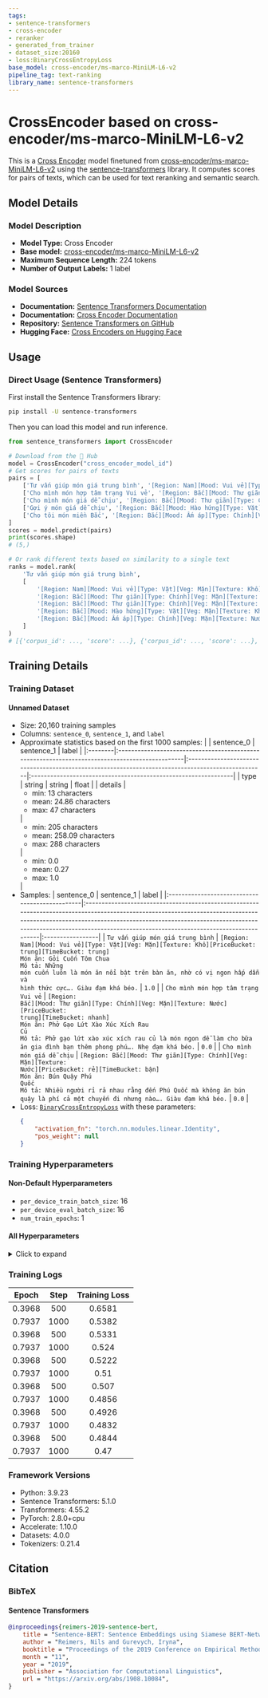 ```yaml
---
tags:
- sentence-transformers
- cross-encoder
- reranker
- generated_from_trainer
- dataset_size:20160
- loss:BinaryCrossEntropyLoss
base_model: cross-encoder/ms-marco-MiniLM-L6-v2
pipeline_tag: text-ranking
library_name: sentence-transformers
---
```


# CrossEncoder based on cross-encoder/ms-marco-MiniLM-L6-v2

This is a [Cross Encoder](https://www.sbert.net/docs/cross_encoder/usage/usage.html) model finetuned from [cross-encoder/ms-marco-MiniLM-L6-v2](https://huggingface.co/cross-encoder/ms-marco-MiniLM-L6-v2) using the [sentence-transformers](https://www.SBERT.net) library. It computes scores for pairs of texts, which can be used for text reranking and semantic search.

## Model Details

### Model Description
- **Model Type:** Cross Encoder
- **Base model:** [cross-encoder/ms-marco-MiniLM-L6-v2](https://huggingface.co/cross-encoder/ms-marco-MiniLM-L6-v2) <!-- at revision ce0834f22110de6d9222af7a7a03628121708969 -->
- **Maximum Sequence Length:** 224 tokens
- **Number of Output Labels:** 1 label
<!-- - **Training Dataset:** Unknown -->
<!-- - **Language:** Unknown -->
<!-- - **License:** Unknown -->

### Model Sources

- **Documentation:** [Sentence Transformers Documentation](https://sbert.net)
- **Documentation:** [Cross Encoder Documentation](https://www.sbert.net/docs/cross_encoder/usage/usage.html)
- **Repository:** [Sentence Transformers on GitHub](https://github.com/UKPLab/sentence-transformers)
- **Hugging Face:** [Cross Encoders on Hugging Face](https://huggingface.co/models?library=sentence-transformers&other=cross-encoder)

## Usage

### Direct Usage (Sentence Transformers)

First install the Sentence Transformers library:

```bash
pip install -U sentence-transformers
```

Then you can load this model and run inference.
```python
from sentence_transformers import CrossEncoder

# Download from the 🤗 Hub
model = CrossEncoder("cross_encoder_model_id")
# Get scores for pairs of texts
pairs = [
    ['Tư vấn giúp món giá trung bình', '[Region: Nam][Mood: Vui vẻ][Type: Vặt][Veg: Mặn][Texture: Khô][PriceBucket: trung][TimeBucket: trung]\nMón ăn: Gỏi Cuốn Tôm Chua\nMô tả: Những món cuốn luôn là món ăn nổi bật trên bàn ăn, nhờ có vị ngon hấp dẫn và hình thức cực…. Giàu đạm khá béo.'],
    ['Cho mình món hợp tâm trạng Vui vẻ', '[Region: Bắc][Mood: Thư giãn][Type: Chính][Veg: Mặn][Texture: Nước][PriceBucket: trung][TimeBucket: nhanh]\nMón ăn: Phở Gạo Lứt Xào Xúc Xích Rau Củ\nMô tả: Phở gạo lứt xào xúc xích rau củ là món ngon dễ làm cho bữa ăn gia đình bạn thêm phong phú…. Nhẹ đạm khá béo.'],
    ['Cho mình món giá dễ chịu', '[Region: Bắc][Mood: Thư giãn][Type: Chính][Veg: Mặn][Texture: Nước][PriceBucket: rẻ][TimeBucket: bận]\nMón ăn: Bún Quậy Phú Quốc\nMô tả: Nhiều người rỉ rả nhau rằng đến Phú Quốc mà không ăn bún quậy là phí cả một chuyến đi nhưng nào…. Giàu đạm khá béo.'],
    ['Gợi ý món giá dễ chịu', '[Region: Bắc][Mood: Hào hứng][Type: Vặt][Veg: Mặn][Texture: Khô][PriceBucket: trung][TimeBucket: trung]\nMón ăn: Chả cá chiên bánh tráng\nMô tả: Chỉ tốn 10 phút là gia đình bạn có ngay món Chả cá chiên bánh tránh lạ miệng vô cùng. Chả cá…. Đạm ở mức vừa độ béo trung bình.'],
    ['Cho tôi món miền Bắc', '[Region: Bắc][Mood: Ấm áp][Type: Chính][Veg: Mặn][Texture: Nước][PriceBucket: trung][TimeBucket: trung]\nMón ăn: Bún gạo xào thập cẩm\nMô tả: Bún gạo xào thập cẩm là một món ăn ngon miệng mà vô cùng đơn giản, rất tốt cho sức khỏe với…. Đạm ở mức vừa khá béo.'],
]
scores = model.predict(pairs)
print(scores.shape)
# (5,)

# Or rank different texts based on similarity to a single text
ranks = model.rank(
    'Tư vấn giúp món giá trung bình',
    [
        '[Region: Nam][Mood: Vui vẻ][Type: Vặt][Veg: Mặn][Texture: Khô][PriceBucket: trung][TimeBucket: trung]\nMón ăn: Gỏi Cuốn Tôm Chua\nMô tả: Những món cuốn luôn là món ăn nổi bật trên bàn ăn, nhờ có vị ngon hấp dẫn và hình thức cực…. Giàu đạm khá béo.',
        '[Region: Bắc][Mood: Thư giãn][Type: Chính][Veg: Mặn][Texture: Nước][PriceBucket: trung][TimeBucket: nhanh]\nMón ăn: Phở Gạo Lứt Xào Xúc Xích Rau Củ\nMô tả: Phở gạo lứt xào xúc xích rau củ là món ngon dễ làm cho bữa ăn gia đình bạn thêm phong phú…. Nhẹ đạm khá béo.',
        '[Region: Bắc][Mood: Thư giãn][Type: Chính][Veg: Mặn][Texture: Nước][PriceBucket: rẻ][TimeBucket: bận]\nMón ăn: Bún Quậy Phú Quốc\nMô tả: Nhiều người rỉ rả nhau rằng đến Phú Quốc mà không ăn bún quậy là phí cả một chuyến đi nhưng nào…. Giàu đạm khá béo.',
        '[Region: Bắc][Mood: Hào hứng][Type: Vặt][Veg: Mặn][Texture: Khô][PriceBucket: trung][TimeBucket: trung]\nMón ăn: Chả cá chiên bánh tráng\nMô tả: Chỉ tốn 10 phút là gia đình bạn có ngay món Chả cá chiên bánh tránh lạ miệng vô cùng. Chả cá…. Đạm ở mức vừa độ béo trung bình.',
        '[Region: Bắc][Mood: Ấm áp][Type: Chính][Veg: Mặn][Texture: Nước][PriceBucket: trung][TimeBucket: trung]\nMón ăn: Bún gạo xào thập cẩm\nMô tả: Bún gạo xào thập cẩm là một món ăn ngon miệng mà vô cùng đơn giản, rất tốt cho sức khỏe với…. Đạm ở mức vừa khá béo.',
    ]
)
# [{'corpus_id': ..., 'score': ...}, {'corpus_id': ..., 'score': ...}, ...]
```

<!--
### Direct Usage (Transformers)

<details><summary>Click to see the direct usage in Transformers</summary>

</details>
-->

<!--
### Downstream Usage (Sentence Transformers)

You can finetune this model on your own dataset.

<details><summary>Click to expand</summary>

</details>
-->

<!--
### Out-of-Scope Use

*List how the model may foreseeably be misused and address what users ought not to do with the model.*
-->

<!--
## Bias, Risks and Limitations

*What are the known or foreseeable issues stemming from this model? You could also flag here known failure cases or weaknesses of the model.*
-->

<!--
### Recommendations

*What are recommendations with respect to the foreseeable issues? For example, filtering explicit content.*
-->

## Training Details

### Training Dataset

#### Unnamed Dataset

* Size: 20,160 training samples
* Columns: <code>sentence_0</code>, <code>sentence_1</code>, and <code>label</code>
* Approximate statistics based on the first 1000 samples:
  |         | sentence_0                                                                                     | sentence_1                                                                                        | label                                                          |
  |:--------|:-----------------------------------------------------------------------------------------------|:--------------------------------------------------------------------------------------------------|:---------------------------------------------------------------|
  | type    | string                                                                                         | string                                                                                            | float                                                          |
  | details | <ul><li>min: 13 characters</li><li>mean: 24.86 characters</li><li>max: 47 characters</li></ul> | <ul><li>min: 205 characters</li><li>mean: 258.09 characters</li><li>max: 288 characters</li></ul> | <ul><li>min: 0.0</li><li>mean: 0.27</li><li>max: 1.0</li></ul> |
* Samples:
  | sentence_0                                     | sentence_1                                                                                                                                                                                                                                                                                | label            |
  |:-----------------------------------------------|:------------------------------------------------------------------------------------------------------------------------------------------------------------------------------------------------------------------------------------------------------------------------------------------|:-----------------|
  | <code>Tư vấn giúp món giá trung bình</code>    | <code>[Region: Nam][Mood: Vui vẻ][Type: Vặt][Veg: Mặn][Texture: Khô][PriceBucket: trung][TimeBucket: trung]<br>Món ăn: Gỏi Cuốn Tôm Chua<br>Mô tả: Những món cuốn luôn là món ăn nổi bật trên bàn ăn, nhờ có vị ngon hấp dẫn và hình thức cực…. Giàu đạm khá béo.</code>                  | <code>1.0</code> |
  | <code>Cho mình món hợp tâm trạng Vui vẻ</code> | <code>[Region: Bắc][Mood: Thư giãn][Type: Chính][Veg: Mặn][Texture: Nước][PriceBucket: trung][TimeBucket: nhanh]<br>Món ăn: Phở Gạo Lứt Xào Xúc Xích Rau Củ<br>Mô tả: Phở gạo lứt xào xúc xích rau củ là món ngon dễ làm cho bữa ăn gia đình bạn thêm phong phú…. Nhẹ đạm khá béo.</code> | <code>0.0</code> |
  | <code>Cho mình món giá dễ chịu</code>          | <code>[Region: Bắc][Mood: Thư giãn][Type: Chính][Veg: Mặn][Texture: Nước][PriceBucket: rẻ][TimeBucket: bận]<br>Món ăn: Bún Quậy Phú Quốc<br>Mô tả: Nhiều người rỉ rả nhau rằng đến Phú Quốc mà không ăn bún quậy là phí cả một chuyến đi nhưng nào…. Giàu đạm khá béo.</code>             | <code>0.0</code> |
* Loss: [<code>BinaryCrossEntropyLoss</code>](https://sbert.net/docs/package_reference/cross_encoder/losses.html#binarycrossentropyloss) with these parameters:
  ```json
  {
      "activation_fn": "torch.nn.modules.linear.Identity",
      "pos_weight": null
  }
  ```

### Training Hyperparameters
#### Non-Default Hyperparameters

- `per_device_train_batch_size`: 16
- `per_device_eval_batch_size`: 16
- `num_train_epochs`: 1

#### All Hyperparameters
<details><summary>Click to expand</summary>

- `overwrite_output_dir`: False
- `do_predict`: False
- `eval_strategy`: no
- `prediction_loss_only`: True
- `per_device_train_batch_size`: 16
- `per_device_eval_batch_size`: 16
- `per_gpu_train_batch_size`: None
- `per_gpu_eval_batch_size`: None
- `gradient_accumulation_steps`: 1
- `eval_accumulation_steps`: None
- `torch_empty_cache_steps`: None
- `learning_rate`: 5e-05
- `weight_decay`: 0.0
- `adam_beta1`: 0.9
- `adam_beta2`: 0.999
- `adam_epsilon`: 1e-08
- `max_grad_norm`: 1
- `num_train_epochs`: 1
- `max_steps`: -1
- `lr_scheduler_type`: linear
- `lr_scheduler_kwargs`: {}
- `warmup_ratio`: 0.0
- `warmup_steps`: 0
- `log_level`: passive
- `log_level_replica`: warning
- `log_on_each_node`: True
- `logging_nan_inf_filter`: True
- `save_safetensors`: True
- `save_on_each_node`: False
- `save_only_model`: False
- `restore_callback_states_from_checkpoint`: False
- `no_cuda`: False
- `use_cpu`: False
- `use_mps_device`: False
- `seed`: 42
- `data_seed`: None
- `jit_mode_eval`: False
- `use_ipex`: False
- `bf16`: False
- `fp16`: False
- `fp16_opt_level`: O1
- `half_precision_backend`: auto
- `bf16_full_eval`: False
- `fp16_full_eval`: False
- `tf32`: None
- `local_rank`: 0
- `ddp_backend`: None
- `tpu_num_cores`: None
- `tpu_metrics_debug`: False
- `debug`: []
- `dataloader_drop_last`: False
- `dataloader_num_workers`: 0
- `dataloader_prefetch_factor`: None
- `past_index`: -1
- `disable_tqdm`: False
- `remove_unused_columns`: True
- `label_names`: None
- `load_best_model_at_end`: False
- `ignore_data_skip`: False
- `fsdp`: []
- `fsdp_min_num_params`: 0
- `fsdp_config`: {'min_num_params': 0, 'xla': False, 'xla_fsdp_v2': False, 'xla_fsdp_grad_ckpt': False}
- `fsdp_transformer_layer_cls_to_wrap`: None
- `accelerator_config`: {'split_batches': False, 'dispatch_batches': None, 'even_batches': True, 'use_seedable_sampler': True, 'non_blocking': False, 'gradient_accumulation_kwargs': None}
- `deepspeed`: None
- `label_smoothing_factor`: 0.0
- `optim`: adamw_torch_fused
- `optim_args`: None
- `adafactor`: False
- `group_by_length`: False
- `length_column_name`: length
- `ddp_find_unused_parameters`: None
- `ddp_bucket_cap_mb`: None
- `ddp_broadcast_buffers`: False
- `dataloader_pin_memory`: True
- `dataloader_persistent_workers`: False
- `skip_memory_metrics`: True
- `use_legacy_prediction_loop`: False
- `push_to_hub`: False
- `resume_from_checkpoint`: None
- `hub_model_id`: None
- `hub_strategy`: every_save
- `hub_private_repo`: None
- `hub_always_push`: False
- `hub_revision`: None
- `gradient_checkpointing`: False
- `gradient_checkpointing_kwargs`: None
- `include_inputs_for_metrics`: False
- `include_for_metrics`: []
- `eval_do_concat_batches`: True
- `fp16_backend`: auto
- `push_to_hub_model_id`: None
- `push_to_hub_organization`: None
- `mp_parameters`: 
- `auto_find_batch_size`: False
- `full_determinism`: False
- `torchdynamo`: None
- `ray_scope`: last
- `ddp_timeout`: 1800
- `torch_compile`: False
- `torch_compile_backend`: None
- `torch_compile_mode`: None
- `include_tokens_per_second`: False
- `include_num_input_tokens_seen`: False
- `neftune_noise_alpha`: None
- `optim_target_modules`: None
- `batch_eval_metrics`: False
- `eval_on_start`: False
- `use_liger_kernel`: False
- `liger_kernel_config`: None
- `eval_use_gather_object`: False
- `average_tokens_across_devices`: False
- `prompts`: None
- `batch_sampler`: batch_sampler
- `multi_dataset_batch_sampler`: proportional
- `router_mapping`: {}
- `learning_rate_mapping`: {}

</details>

### Training Logs
| Epoch  | Step | Training Loss |
|:------:|:----:|:-------------:|
| 0.3968 | 500  | 0.6581        |
| 0.7937 | 1000 | 0.5382        |
| 0.3968 | 500  | 0.5331        |
| 0.7937 | 1000 | 0.524         |
| 0.3968 | 500  | 0.5222        |
| 0.7937 | 1000 | 0.51          |
| 0.3968 | 500  | 0.507         |
| 0.7937 | 1000 | 0.4856        |
| 0.3968 | 500  | 0.4926        |
| 0.7937 | 1000 | 0.4832        |
| 0.3968 | 500  | 0.4844        |
| 0.7937 | 1000 | 0.47          |


### Framework Versions
- Python: 3.9.23
- Sentence Transformers: 5.1.0
- Transformers: 4.55.2
- PyTorch: 2.8.0+cpu
- Accelerate: 1.10.0
- Datasets: 4.0.0
- Tokenizers: 0.21.4

## Citation

### BibTeX

#### Sentence Transformers
```bibtex
@inproceedings{reimers-2019-sentence-bert,
    title = "Sentence-BERT: Sentence Embeddings using Siamese BERT-Networks",
    author = "Reimers, Nils and Gurevych, Iryna",
    booktitle = "Proceedings of the 2019 Conference on Empirical Methods in Natural Language Processing",
    month = "11",
    year = "2019",
    publisher = "Association for Computational Linguistics",
    url = "https://arxiv.org/abs/1908.10084",
}
```

<!--
## Glossary

*Clearly define terms in order to be accessible across audiences.*
-->

<!--
## Model Card Authors

*Lists the people who create the model card, providing recognition and accountability for the detailed work that goes into its construction.*
-->

<!--
## Model Card Contact

*Provides a way for people who have updates to the Model Card, suggestions, or questions, to contact the Model Card authors.*
-->